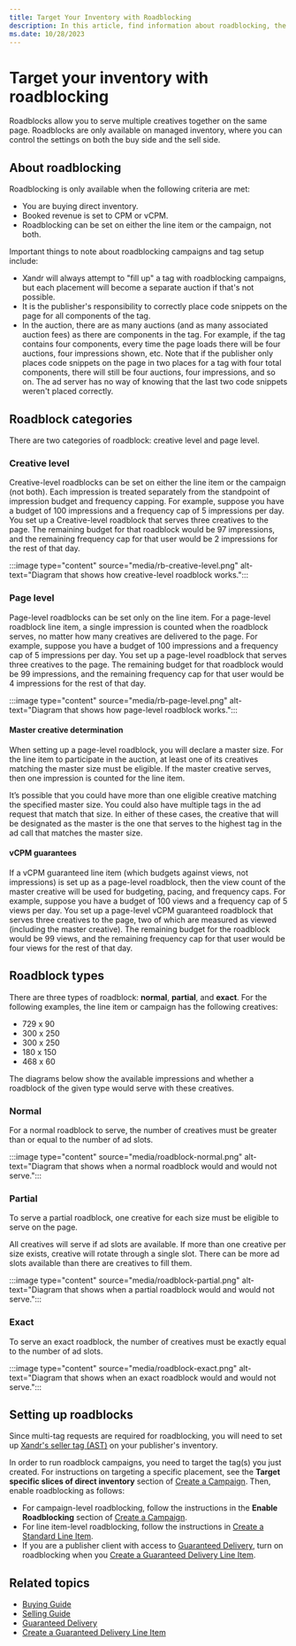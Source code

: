 ```yaml
---
title: Target Your Inventory with Roadblocking
description: In this article, find information about roadblocking, the different categories and types of roadblocks, and how to set up roadblocks.
ms.date: 10/28/2023
---
```


# Target your inventory with roadblocking

Roadblocks allow you to serve multiple creatives together on the same page. Roadblocks are only available on managed inventory, where you can control the settings on both the buy side and the sell side.

## About roadblocking

Roadblocking is only available when the following criteria are met:

- You are buying direct inventory.
- Booked revenue is set to CPM or vCPM.
- Roadblocking can be set on either the line item or the campaign, not both.

Important things to note about roadblocking campaigns and tag setup include:

- Xandr will always attempt to "fill up" a tag with roadblocking campaigns, but each placement will become a separate auction if that's not possible.
- It is the publisher's responsibility to correctly place code snippets on the page for all components of the tag.
- In the auction, there are as many auctions (and as many associated auction fees) as there are components in the tag. For example, if the tag contains four components, every time the page loads there will be four auctions, four impressions shown, etc. Note that if the publisher only places code snippets on the page in two places for a tag with four total components, there will still be four auctions, four impressions, and so on. The ad server has no way of knowing that the last two code snippets weren't placed correctly.

## Roadblock categories

There are two categories of roadblock: creative level and page level.

### Creative level

Creative-level roadblocks can be set on either the line item or the campaign (not both). Each impression is treated separately from the standpoint of impression budget and frequency capping. For example, suppose you have a budget of 100 impressions and a frequency cap of 5 impressions per day. You set up a Creative-level roadblock that serves three creatives to the page. The remaining budget for that roadblock would be 97 impressions, and the remaining frequency cap for that user would be 2 impressions for the rest of that day.

:::image type="content" source="media/rb-creative-level.png" alt-text="Diagram that shows how creative-level roadblock works.":::

### Page level

Page-level roadblocks can be set only on the line item. For a page-level roadblock line item, a single impression is counted when the roadblock serves, no matter how many creatives are delivered to the page. For example, suppose you have a budget of 100 impressions and a frequency cap of 5 impressions per day. You set up a page-level roadblock that serves three creatives to the page. The remaining budget for that roadblock would be 99 impressions, and the remaining frequency cap for that user would be 4 impressions for the rest of that day.

:::image type="content" source="media/rb-page-level.png" alt-text="Diagram that shows how page-level roadblock works.":::

#### Master creative determination

When setting up a page-level roadblock, you will declare a master size. For the line item to participate in the auction, at least one of its creatives matching the master size must be eligible. If the master creative serves, then one impression is counted for the line item.

It’s possible that you could have more than one eligible creative matching the specified master size. You could also have multiple tags in the ad request that match that size. In either of these cases, the creative that will be designated as the master is the one that serves to the highest tag in the ad call that matches the master size.

#### vCPM guarantees

If a vCPM guaranteed line item (which budgets against views, not impressions) is set up as a page-level roadblock, then the view count of the master creative will be used for budgeting, pacing, and frequency caps. For example, suppose you have a budget of 100 views and a frequency cap of 5 views per day. You set up a page-level vCPM guaranteed roadblock that serves three creatives to the page, two of which are measured as viewed (including the master creative). The remaining budget for the roadblock would be 99 views, and the remaining frequency cap for that user would be four views for the rest of that day.

## Roadblock types

There are three types of roadblock: **normal**, **partial**, and **exact**. For the following examples, the line item or campaign has the following creatives:

- 729 x 90
- 300 x 250
- 300 x 250
- 180 x 150
- 468 x 60

The diagrams below show the available impressions and whether a roadblock of the given type would serve with these creatives.

### Normal

For a normal roadblock to serve, the number of creatives must be greater than or equal to the number of ad slots.

:::image type="content" source="media/roadblock-normal.png" alt-text="Diagram that shows when a normal roadblock would and would not serve.":::

### Partial

To serve a partial roadblock, one creative for each size must be eligible to serve on the page.

All creatives will serve if ad slots are available. If more than one creative per size exists, creative will rotate through a single slot. There can be more ad slots available than there are creatives to fill them.

:::image type="content" source="media/roadblock-partial.png" alt-text="Diagram that shows when a partial roadblock would and would not serve.":::

### Exact

To serve an exact roadblock, the number of creatives must be exactly equal to the number of ad slots.

:::image type="content" source="media/roadblock-exact.png" alt-text="Diagram that shows when an exact roadblock would and would not serve.":::

## Setting up roadblocks

Since multi-tag requests are required for roadblocking, you will need to set up [Xandr's seller tag (AST)](../seller-tag/seller-tag.md) on your publisher's inventory.

In order to run roadblock campaigns, you need to target the tag(s) you just created. For instructions on targeting a specific placement, see the **Target specific slices of direct inventory** section of [Create a Campaign](create-a-campaign.md). Then, enable roadblocking as follows:

- For campaign-level roadblocking, follow the instructions in the **Enable Roadblocking** section of [Create a Campaign](create-a-campaign.md).
- For line item-level roadblocking, follow the instructions in [Create a Standard Line Item](create-a-standard-line-item.md).
- If you are a publisher client with access to [Guaranteed Delivery](guaranteed-delivery.md), turn on roadblocking when you [Create a Guaranteed Delivery Line Item](create-a-guaranteed-delivery-line-item.md).

## Related topics

- [Buying Guide](buying-guide.md)
- [Selling Guide](selling-guide.md)
- [Guaranteed Delivery](guaranteed-delivery.md)
- [Create a Guaranteed Delivery Line Item](create-a-guaranteed-delivery-line-item.md)
